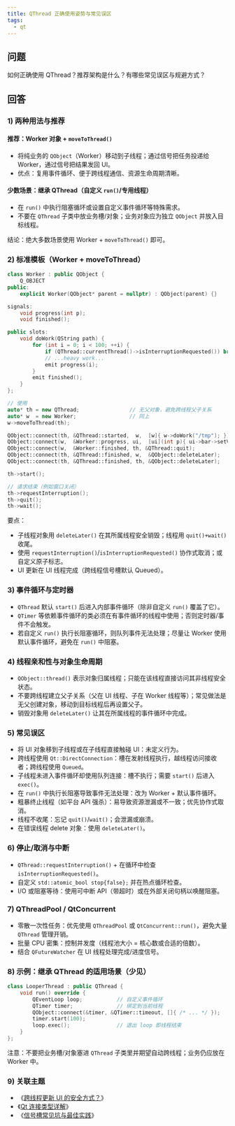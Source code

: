 ```yaml
---
title: QThread 正确使用姿势与常见误区
tags:
  - qt
---
```


## 问题

如何正确使用 QThread？推荐架构是什么？有哪些常见误区与规避方式？

## 回答

### 1) 两种用法与推荐

#### 推荐：Worker 对象 + `moveToThread()`

- 将纯业务的 `QObject`（Worker）移动到子线程；通过信号把任务投递给 Worker，通过信号把结果发回 UI。
- 优点：复用事件循环、便于跨线程通信、资源生命周期清晰。

#### 少数场景：继承 QThread（自定义 `run()`/专用线程）

- 在 `run()` 中执行阻塞循环或设置自定义事件循环等特殊需求。
- 不要在 `QThread` 子类中放业务槽/对象；业务对象应为独立 `QObject` 并放入目标线程。

结论：绝大多数场景使用 Worker + `moveToThread()` 即可。

### 2) 标准模板（Worker + moveToThread）

```cpp
class Worker : public QObject {
    Q_OBJECT
public:
    explicit Worker(QObject* parent = nullptr) : QObject(parent) {}

signals:
    void progress(int p);
    void finished();

public slots:
    void doWork(QString path) {
        for (int i = 0; i < 100; ++i) {
            if (QThread::currentThread()->isInterruptionRequested()) break;
            // ...heavy work...
            emit progress(i);
        }
        emit finished();
    }
};

// 使用
auto* th = new QThread;                // 无父对象，避免跨线程父子关系
auto* w  = new Worker;                 // 同上
w->moveToThread(th);

QObject::connect(th, &QThread::started,  w,  [w]{ w->doWork("/tmp"); });
QObject::connect(w,  &Worker::progress, ui,  [ui](int p){ ui->bar->setValue(p); });
QObject::connect(w,  &Worker::finished, th, &QThread::quit);
QObject::connect(th, &QThread::finished, w,  &QObject::deleteLater);
QObject::connect(th, &QThread::finished, th, &QObject::deleteLater);

th->start();

// 请求结束（例如窗口关闭）
th->requestInterruption();
th->quit();
th->wait();
```

要点：
- 子线程对象用 `deleteLater()` 在其所属线程安全销毁；线程用 `quit()+wait()` 收尾。
- 使用 `requestInterruption()`/`isInterruptionRequested()` 协作式取消；或自定义原子标志。
- UI 更新在 UI 线程完成（跨线程信号槽默认 Queued）。

### 3) 事件循环与定时器

- `QThread` 默认 `start()` 后进入内部事件循环（除非自定义 `run()` 覆盖了它）。
- `QTimer` 等依赖事件循环的类必须在有事件循环的线程中使用；否则定时器/事件不会触发。
- 若自定义 `run()` 执行长阻塞循环，则队列事件无法处理；尽量让 Worker 使用默认事件循环，避免在 `run()` 中阻塞。

### 4) 线程亲和性与对象生命周期

- `QObject::thread()` 表示对象归属线程；只能在该线程直接访问其非线程安全状态。
- 不要跨线程建立父子关系（父在 UI 线程、子在 Worker 线程等）；常见做法是无父创建对象，移动到目标线程后再设置父子。
- 销毁对象用 `deleteLater()` 让其在所属线程的事件循环中完成。

### 5) 常见误区

- 将 UI 对象移到子线程或在子线程直接触碰 UI：未定义行为。
- 跨线程使用 `Qt::DirectConnection`：槽在发射线程执行，越线程访问接收者；跨线程使用 `Queued`。
- 子线程未进入事件循环却使用队列连接：槽不执行；需要 `start()` 后进入 `exec()`。
- 在 `run()` 中执行长阻塞导致事件无法处理：改为 Worker + 默认事件循环。
- 粗暴终止线程（如平台 API 强杀）：易导致资源泄漏或不一致；优先协作式取消。
- 线程不收尾：忘记 `quit()`/`wait()`；会泄漏或崩溃。
- 在错误线程 delete 对象：使用 `deleteLater()`。

### 6) 停止/取消与中断

- `QThread::requestInterruption()` + 在循环中检查 `isInterruptionRequested()`。
- 自定义 `std::atomic_bool stop{false};` 并在热点循环检查。
- I/O 或阻塞等待：使用可中断 API（带超时）或在外部关闭句柄以唤醒阻塞。

### 7) QThreadPool / QtConcurrent

- 零散一次性任务：优先使用 `QThreadPool` 或 `QtConcurrent::run()`，避免大量 `QThread` 管理开销。
- 批量 CPU 密集：控制并发度（线程池大小 = 核心数或合适的倍数）。
- 结合 `QFutureWatcher` 在 UI 线程处理完成/进度信号。

### 8) 示例：继承 QThread 的适用场景（少见）

```cpp
class LooperThread : public QThread {
    void run() override {
        QEventLoop loop;           // 自定义事件循环
        QTimer timer;              // 绑定到当前线程
        QObject::connect(&timer, &QTimer::timeout, []{ /* ... */ });
        timer.start(100);
        loop.exec();               // 退出 loop 即线程结束
    }
};
```

注意：不要把业务槽/对象塞进 `QThread` 子类里并期望自动跨线程；业务仍应放在 Worker 中。

### 9) 关联主题

- 《[跨线程更新 UI 的安全方式？](cross_thread_ui_update.md)》
- 《[Qt 连接类型详解](connection_types.md)》
- 《[信号槽常见坑与最佳实践](pitfalls_best_practices.md)》
